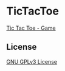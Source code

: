 # TicTacToe
[Tic Tac Toe - Game](https://jefersonboes.github.io/tictactoe/)

## License
[GNU GPLv3 License](https://github.com/jefersonboes/tictactoe/blob/gh-pages/LICENSE)
